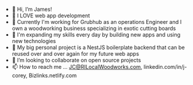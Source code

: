 - 👋 Hi, I’m James!
- 👀 I LOVE web app development
- 👔 Currently I'm working for Grubhub as an operations Engineer and I own a woodworking business specializing in exotic cutting boards
- 🌱 I'm expanding my skills every day by building new apps and using new technologies
- 🌱 My big personal project is a NestJS boilerplate backend that can be reused over and over again for my future web apps
- 💞️ I’m looking to collaborate on open source projects
- 📫 How to reach me ... JC@RILocalWoodworks.com, linkedin.com/in/j-corey, 
Bizlinks.netlify.com


<!---
JCWoodworker/JCWoodworker is a ✨ special ✨ repository because its `README.md` (this file) appears on your GitHub profile.
You can click the Preview link to take a look at your changes.
--->
